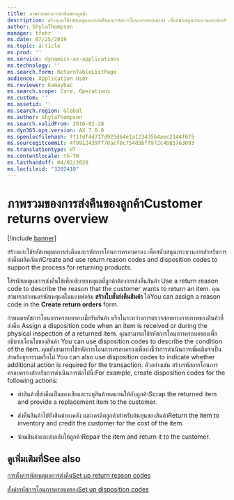 ```yaml
---
title: ภาพรวมของการส่งคืนของลูกค้า
description: สร้างและใช้รหัสเหตุผลการส่งคืนและรหัสการโอนการครอบครอง เพื่อสนับสนุนกระบวนการสำหรับการส่งคืนผลิตภัณฑ์
author: ShylaThompson
manager: tfehr
ms.date: 07/25/2019
ms.topic: article
ms.prod: ''
ms.service: dynamics-ax-applications
ms.technology: ''
ms.search.form: ReturnTableListPage
audience: Application User
ms.reviewer: kamaybac
ms.search.scope: Core, Operations
ms.custom: ''
ms.assetid: ''
ms.search.region: Global
ms.author: ShylaThompson
ms.search.validFrom: 2016-02-28
ms.dyn365.ops.version: AX 7.0.0
ms.openlocfilehash: ff1fdf4d717d925d64e1a123435b4aec2144f6f5
ms.sourcegitcommit: 4f9912439ff78acf0c754d5bff972c4b85763093
ms.translationtype: HT
ms.contentlocale: th-TH
ms.lasthandoff: 04/02/2020
ms.locfileid: "3202410"
---
```

# <a name="customer-returns-overview"></a><span data-ttu-id="5237a-103">ภาพรวมของการส่งคืนของลูกค้า</span><span class="sxs-lookup"><span data-stu-id="5237a-103">Customer returns overview</span></span>

[!include [banner](../includes/banner.md)]


<span data-ttu-id="5237a-104">สร้างและใช้รหัสเหตุผลการส่งคืนและรหัสการโอนการครอบครอง เพื่อสนับสนุนกระบวนการสำหรับการส่งคืนผลิตภัณฑ์</span><span class="sxs-lookup"><span data-stu-id="5237a-104">Create and use return reason codes and disposition codes to support the process for returning products.</span></span>

<span data-ttu-id="5237a-105">ใช้รหัสเหตุผลการส่งคืนใช้เพื่ออธิบายเหตุผลที่ลูกค้าต้องการส่งคืนสินค้า </span><span class="sxs-lookup"><span data-stu-id="5237a-105">Use a return reason code to describe the reason that the customer wants to return an item.</span></span> <span data-ttu-id="5237a-106">คุณสามารถกำหนดรหัสเหตุผลในแบบฟอร์ม **สร้างใบสั่งส่งคืนสินค้า** ได้</span><span class="sxs-lookup"><span data-stu-id="5237a-106">You can assign a reason code in the **Create return orders** form.</span></span>

<span data-ttu-id="5237a-107">กำหนดรหัสการโอนการครอบครองเมื่อรับสินค้า หรือในระหว่างการตรวจสอบทางกายภาพของสินค้าที่ส่งคืน </span><span class="sxs-lookup"><span data-stu-id="5237a-107">Assign a disposition code when an item is received or during the physical inspection of a returned item.</span></span> <span data-ttu-id="5237a-108">คุณสามารถใช้รหัสการโอนการครอบครองเพื่ออธิบายเงื่อนไขของสินค้า </span><span class="sxs-lookup"><span data-stu-id="5237a-108">You can use disposition codes to describe the condition of the item.</span></span> <span data-ttu-id="5237a-109">คุณยังสามารถใช้รหัสการโอนการครอบครองเพื่อบ่งชี้ว่าการดำเนินการเพิ่มเติมจำเป็นสำหรับธุรกรรมหรือไม่ </span><span class="sxs-lookup"><span data-stu-id="5237a-109">You can also use disposition codes to indicate whether additional action is required for the transaction.</span></span> <span data-ttu-id="5237a-110">ตัวอย่างเช่น สร้างรหัสการโอนการครอบครองสำหรับการดำเนินการต่อไปนี้:</span><span class="sxs-lookup"><span data-stu-id="5237a-110">For example, create disposition codes for the following actions:</span></span>

  - <span data-ttu-id="5237a-111">ทำสินค้าที่ส่งคืนเป็นของเสียและระบุสินค้าทดแทนให้กับลูกค้า</span><span class="sxs-lookup"><span data-stu-id="5237a-111">Scrap the returned item and provide a replacement item to the customer.</span></span>

  - <span data-ttu-id="5237a-112">ส่งคืนสินค้าไปยังสินค้าคงคลัง และเครดิตลูกค้าสำหรับต้นทุนของสินค้า</span><span class="sxs-lookup"><span data-stu-id="5237a-112">Return the item to inventory and credit the customer for the cost of the item.</span></span>

  - <span data-ttu-id="5237a-113">ซ่อมสินค้าและส่งกลับให้ลูกค้า</span><span class="sxs-lookup"><span data-stu-id="5237a-113">Repair the item and return it to the customer.</span></span>

## <a name="see-also"></a><span data-ttu-id="5237a-114">ดูเพิ่มเติมที่</span><span class="sxs-lookup"><span data-stu-id="5237a-114">See also</span></span>

[<span data-ttu-id="5237a-115">การตั้งค่ารหัสเหตุผลการส่งคืน</span><span class="sxs-lookup"><span data-stu-id="5237a-115">Set up return reason codes</span></span>](set-up-return-reason-code.md)

[<span data-ttu-id="5237a-116">ตั้งค่ารหัสการโอนการครอบครอง</span><span class="sxs-lookup"><span data-stu-id="5237a-116">Set up disposition codes</span></span>](set-up-disposition-codes.md)




  


